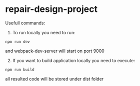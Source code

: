 # repair-design-project

Usefull commands:

  1. To run locally you need to run:

    npm run dev

and webpack-dev-server will start on port 9000

  2. If you want to build application locally you need to execute:

    npm run build

all resulted code will be stored under dist folder
